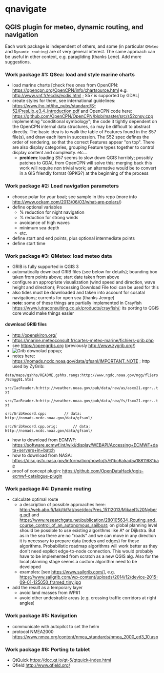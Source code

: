 # qnavigate
## QGIS plugin for meteo, dynamic routing, and navigation

Each work package is independent of others, and some (in particular `QMeteo` and `Dynamic routing`) are of very general interest.
The same approach can be useful in other context, e.g. paragliding (thanks Lene). Add more suggestions.

### Work package #1: QSea: load and style marine charts
* load marine charts [check free ones from OpenCPN: https://opencpn.org/OpenCPN/info/chartsource.html 
e.g. http://www.vnf.fr/ecdis/ecdis.html ; S57 is supported by GDAL]
* create styles for them, see international guidelines: https://www.iho.int/iho_pubs/standard/S-52/PresLib_e3.4_Introduction.pdf and OpenCPN code here: https://github.com/OpenCPN/OpenCPN/blob/master/src/s52cnsy.cpp implementing "conditional symbology"; the code it tightly dependent on the OpenCPN internal data structures, so may be difficult to abstract directly. The basic idea is to walk the table of Features found in the S57 file(s), and draw each item in succession.  The S52 spec defines the order of rendering, so that the correct Features appear "on top".  There are also display categories, grouping Feature types together to control display content and complexity. etc...
  * **problem**: loading S57 seems to slow down QGIS horribly; possibly patches to GDAL from OpenCPN will solve this; merging back this work will require non trivial work; an alternative would be to convert in a GIS friendly format (GPKG?) at the beginning of the process

### Work package #2: Load navigation parameters
* choose polar for your boat; see sample in this repo (more info http://www.ockam.com/2013/06/03/what-are-polars/)
* define optional variables
  * % reduction for night navigation
  * % reduction for strong winds
  * avoidance of high waves
  * minimum sea depth
  * etc.
* define start and end points, plus optional intermediate points
* define start time

### Work package #3: QMeteo: load meteo data
* GRIB is fully supported in QGIS 3
* automatically download GRIB files (see below for details); bounding box taken from points above; start date taken from above 
* configure an appropriate visualization (wind speed and direction, wave height and direction); Processing Download File tool can be used for this
* also tides must be downloaded and taken into account for cosatal navigations; currents for open sea (thanks Jeorge)
* **note**: some of these things are partially implemented in Crayfish https://www.lutraconsulting.co.uk/products/crayfish/; its porting to QGIS core would make things easier

#### download GRIB files
* http://openskiron.org/
* https://marine.meteoconsult.fr/cartes-meteo-marine/fichiers-grib.php
* see https://opengribs.org (previously http://www.zygrib.org/)
* ![Grib downolad popup](img/zygrib_download.png?raw=true "ZyGrib downolad popup"); 
* notes here: https://nomads.ncdc.noaa.gov/data/gfsanl/IMPORTANT_NOTE ; http used by ZyGrib:

`data/maps/gshhs/README.gshhs.rangs:http://www.ngdc.noaa.gov/mgg/fliers/93mgg01.html`

`src/IacReader.h:http://weather.noaa.gov/pub/data/raw/as/asxx21.egrr..txt`

`src/IacReader.h:http://weather.noaa.gov/pub/data/raw/fs/fsxx21.egrr..txt`

`src/GribRecord.cpp:		// data: http://nomads.ncdc.noaa.gov/data/gfsanl/`

`src/GribRecord.cpp.orig:		// data: http://nomads.ncdc.noaa.gov/data/gfsanl/`

  * how to download from ECMWF: https://software.ecmwf.int/wiki/display/WEBAPI/Accessing+ECMWF+data+servers+in+batch
  * how to download from NASA: https://disc.gsfc.nasa.gov/information/howto/5761bc6a5ad5a18811681bae
  * proof of concept plugin: https://github.com/OpenDataHack/qgis-ecmwf-catalogue-plugin

### Work package #4: Dynamic routing
* calculate optimal route
  * a description of possible approaches here: http://web.abo.fi/fak/tkf/at/ose/doc/Pres_15112013/Mikael%20Nyberg.pdf and https://www.researchgate.net/publication/280105634_Routing_and_course_control_of_an_autonomous_sailboat; on global planning level should be possible to use existing algorithms like A* or Dijkstra. But as in the sea there are no "roads" and we can move in any direction it is necessary to prepare data (nodes and edges) for these algorithms. Probabilistic
roadmap algorithms will work better as they don't need explicit edge-to-node connection. This would probably have to be implemented from scratch as a new QGIS alg. Also for the local planning stage seems a custom algorithm need to be developed
  * examples: [see https://www.sailgrib.com/], e.g. https://www.sailgrib.com/wp-content/uploads/2014/12/device-2015-09-01-125050_framed_tiny.jpg
* add the result as a temporary layer
  * avoid land masses from WP#1
  * avoid other undesirable areas (e.g. crossing traffic corridors at right angles)

### Work package #5: Navigation
* communicate with autopilot to set the helm
* protocol NMEA2000 https://www.nmea.org/content/nmea_standards/nmea_2000_ed3_10.asp

### Work package #6: Porting to tablet
* QtQuick https://doc.qt.io/qt-5/qtquick-index.html
* Qfield http://www.qfield.org/
